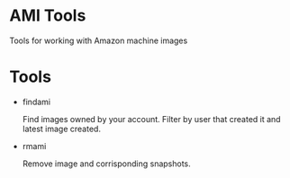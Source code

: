 # AMI Tools

Tools for working with Amazon machine images

# Tools

* 	findami

	Find images owned by your account. Filter by user that created it and latest
	image created.

* 	rmami

	Remove image and corrisponding snapshots.

